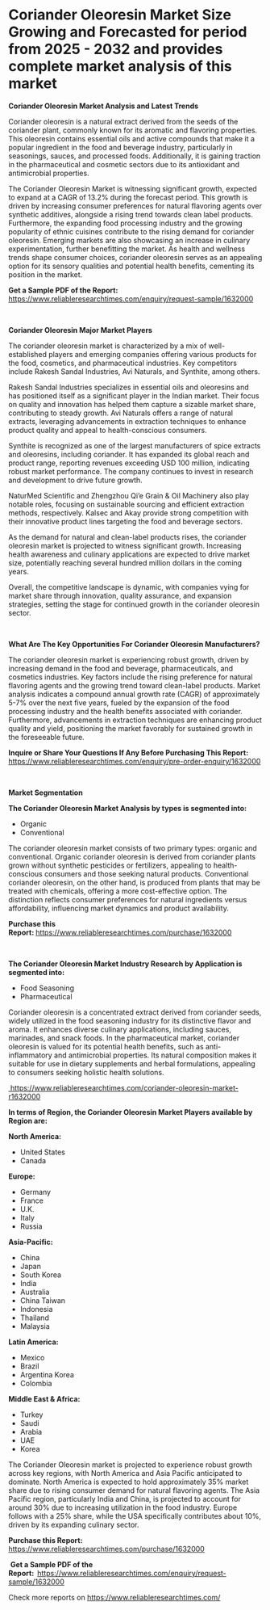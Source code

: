 <p><h1>Coriander Oleoresin Market Size Growing and Forecasted for period from 2025 - 2032 and provides complete market analysis of this market</h1></p><p><strong>Coriander Oleoresin Market Analysis and Latest Trends</strong></p>
<p><p>Coriander oleoresin is a natural extract derived from the seeds of the coriander plant, commonly known for its aromatic and flavoring properties. This oleoresin contains essential oils and active compounds that make it a popular ingredient in the food and beverage industry, particularly in seasonings, sauces, and processed foods. Additionally, it is gaining traction in the pharmaceutical and cosmetic sectors due to its antioxidant and antimicrobial properties.</p><p>The Coriander Oleoresin Market is witnessing significant growth, expected to expand at a CAGR of 13.2% during the forecast period. This growth is driven by increasing consumer preferences for natural flavoring agents over synthetic additives, alongside a rising trend towards clean label products. Furthermore, the expanding food processing industry and the growing popularity of ethnic cuisines contribute to the rising demand for coriander oleoresin. Emerging markets are also showcasing an increase in culinary experimentation, further benefitting the market. As health and wellness trends shape consumer choices, coriander oleoresin serves as an appealing option for its sensory qualities and potential health benefits, cementing its position in the market.</p></p>
<p><strong>Get a Sample PDF of the Report:&nbsp;</strong> <a href="https://www.reliableresearchtimes.com/enquiry/request-sample/1632000?utm_campaign=2110&utm_medium=2&utm_source=Github&utm_content=ia&utm_term=30012025&utm_id=coriander-oleoresin">https://www.reliableresearchtimes.com/enquiry/request-sample/1632000</a></p>
<p>&nbsp;</p>
<p><strong>Coriander Oleoresin Major Market Players</strong></p>
<p><p>The coriander oleoresin market is characterized by a mix of well-established players and emerging companies offering various products for the food, cosmetics, and pharmaceutical industries. Key competitors include Rakesh Sandal Industries, Avi Naturals, and Synthite, among others.</p><p>Rakesh Sandal Industries specializes in essential oils and oleoresins and has positioned itself as a significant player in the Indian market. Their focus on quality and innovation has helped them capture a sizable market share, contributing to steady growth. Avi Naturals offers a range of natural extracts, leveraging advancements in extraction techniques to enhance product quality and appeal to health-conscious consumers.</p><p>Synthite is recognized as one of the largest manufacturers of spice extracts and oleoresins, including coriander. It has expanded its global reach and product range, reporting revenues exceeding USD 100 million, indicating robust market performance. The company continues to invest in research and development to drive future growth.</p><p>NaturMed Scientific and Zhengzhou Qi’e Grain & Oil Machinery also play notable roles, focusing on sustainable sourcing and efficient extraction methods, respectively. Kalsec and Akay provide strong competition with their innovative product lines targeting the food and beverage sectors.</p><p>As the demand for natural and clean-label products rises, the coriander oleoresin market is projected to witness significant growth. Increasing health awareness and culinary applications are expected to drive market size, potentially reaching several hundred million dollars in the coming years.</p><p>Overall, the competitive landscape is dynamic, with companies vying for market share through innovation, quality assurance, and expansion strategies, setting the stage for continued growth in the coriander oleoresin sector.</p></p>
<p>&nbsp;</p>
<p><strong>What Are The Key Opportunities For Coriander Oleoresin Manufacturers?</strong></p>
<p><p>The coriander oleoresin market is experiencing robust growth, driven by increasing demand in the food and beverage, pharmaceuticals, and cosmetics industries. Key factors include the rising preference for natural flavoring agents and the growing trend toward clean-label products. Market analysis indicates a compound annual growth rate (CAGR) of approximately 5-7% over the next five years, fueled by the expansion of the food processing industry and the health benefits associated with coriander. Furthermore, advancements in extraction techniques are enhancing product quality and yield, positioning the market favorably for sustained growth in the foreseeable future.</p></p>
<p><strong>Inquire or Share Your Questions If Any Before Purchasing This Report:</strong> <a href="https://www.reliableresearchtimes.com/enquiry/pre-order-enquiry/1632000?utm_campaign=2110&utm_medium=2&utm_source=Github&utm_content=ia&utm_term=30012025&utm_id=coriander-oleoresin">https://www.reliableresearchtimes.com/enquiry/pre-order-enquiry/1632000</a></p>
<p>&nbsp;</p>
<p><strong>Market Segmentation</strong></p>
<p><strong>The Coriander Oleoresin Market Analysis by types is segmented into:</strong></p>
<p><ul><li>Organic</li><li>Conventional</li></ul></p>
<p><p>The coriander oleoresin market consists of two primary types: organic and conventional. Organic coriander oleoresin is derived from coriander plants grown without synthetic pesticides or fertilizers, appealing to health-conscious consumers and those seeking natural products. Conventional coriander oleoresin, on the other hand, is produced from plants that may be treated with chemicals, offering a more cost-effective option. The distinction reflects consumer preferences for natural ingredients versus affordability, influencing market dynamics and product availability.</p></p>
<p><strong>Purchase this Report:&nbsp;</strong><a href="https://www.reliableresearchtimes.com/purchase/1632000?utm_campaign=2110&utm_medium=2&utm_source=Github&utm_content=ia&utm_term=30012025&utm_id=coriander-oleoresin">https://www.reliableresearchtimes.com/purchase/1632000</a></p>
<p>&nbsp;</p>
<p><strong>The Coriander Oleoresin Market Industry Research by Application is segmented into:</strong></p>
<p><ul><li>Food Seasoning</li><li>Pharmaceutical</li></ul></p>
<p><p>Coriander oleoresin is a concentrated extract derived from coriander seeds, widely utilized in the food seasoning industry for its distinctive flavor and aroma. It enhances diverse culinary applications, including sauces, marinades, and snack foods. In the pharmaceutical market, coriander oleoresin is valued for its potential health benefits, such as anti-inflammatory and antimicrobial properties. Its natural composition makes it suitable for use in dietary supplements and herbal formulations, appealing to consumers seeking holistic health solutions.</p></p>
<p><a href="https://www.reliableresearchtimes.com/coriander-oleoresin-market-r1632000?utm_campaign=2110&utm_medium=2&utm_source=Github&utm_content=ia&utm_term=30012025&utm_id=coriander-oleoresin">&nbsp;https://www.reliableresearchtimes.com/coriander-oleoresin-market-r1632000</a></p>
<p><strong>In terms of Region, the Coriander Oleoresin Market Players available by Region are:</strong></p>
<p>
    <p> <strong> North America: </strong>
        <ul>
            <li>United States</li>
            <li>Canada</li>
        </ul>
        </p> 
    <p> <strong> Europe: </strong>
        <ul>
            <li>Germany</li>
            <li>France</li>
            <li>U.K.</li>
            <li>Italy</li>
            <li>Russia</li>
        </ul>
        </p> 
    <p> <strong> Asia-Pacific: </strong>
        <ul>
            <li>China</li>
            <li>Japan</li>
            <li>South Korea</li>
            <li>India</li>
            <li>Australia</li>
            <li>China Taiwan</li>
            <li>Indonesia</li>
            <li>Thailand</li>
            <li>Malaysia</li>
        </ul>
        </p> 
    <p> <strong> Latin America: </strong>
        <ul>
            <li>Mexico</li>
            <li>Brazil</li>
            <li>Argentina Korea</li>
            <li>Colombia</li>
        </ul>
        </p> 
    <p> <strong> Middle East & Africa: </strong>
        <ul>
            <li>Turkey</li>
            <li>Saudi</li>
            <li>Arabia</li>
            <li>UAE</li>
            <li>Korea</li>
        </ul>
    </p>
    </p>
<p><p>The Coriander Oleoresin market is projected to experience robust growth across key regions, with North America and Asia Pacific anticipated to dominate. North America is expected to hold approximately 35% market share due to rising consumer demand for natural flavoring agents. The Asia Pacific region, particularly India and China, is projected to account for around 30% due to increasing utilization in the food industry. Europe follows with a 25% share, while the USA specifically contributes about 10%, driven by its expanding culinary sector.</p></p>
<p><strong>Purchase this Report: </strong><a href="https://www.reliableresearchtimes.com/purchase/1632000?utm_campaign=2110&utm_medium=2&utm_source=Github&utm_content=ia&utm_term=30012025&utm_id=coriander-oleoresin">https://www.reliableresearchtimes.com/purchase/1632000</a></p>
<p>&nbsp;<strong>Get a Sample PDF of the Report:&nbsp;&nbsp;</strong><a href="https://www.reliableresearchtimes.com/enquiry/request-sample/1632000?utm_campaign=2110&utm_medium=2&utm_source=Github&utm_content=ia&utm_term=30012025&utm_id=coriander-oleoresin">https://www.reliableresearchtimes.com/enquiry/request-sample/1632000</a></p>
<p><strong></strong></p>
<p>Check more reports on <a href="https://www.reliableresearchtimes.com/?utm_campaign=2110&utm_medium=2&utm_source=Github&utm_content=ia&utm_term=30012025&utm_id=coriander-oleoresin">https://www.reliableresearchtimes.com/</a></p>